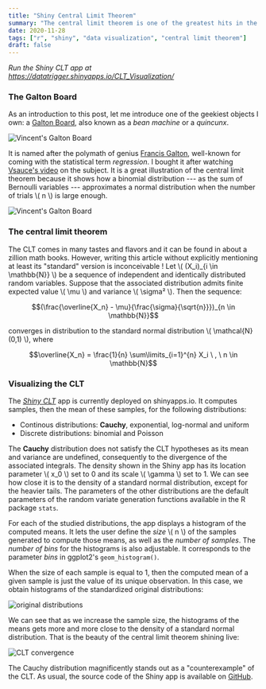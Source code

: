 ```yaml
---
title: "Shiny Central Limit Theorem"
summary: "The central limit theorem is one of the greatest hits in the history of statistics. I wrote a little Shiny app to visualize it and to illustrate its infamous \"counterexample\", Cauchy distribution: https://datatrigger.shinyapps.io/CLT_Visualization/."
date: 2020-11-28
tags: ["r", "shiny", "data visualization", "central limit theorem"]
draft: false
---
```


*Run the Shiny CLT app at https://datatrigger.shinyapps.io/CLT_Visualization/*

### The Galton Board

As an introduction to this post, let me introduce one of the geekiest objects I own: a [Galton Board](https://en.wikipedia.org/wiki/Bean_machine), also known as a *bean machine* or a *quincunx*.

![Vincent's Galton Board](/res/shiny_clt/galton_board_1.resized.jpg)

It is named after the polymath of genius [Francis Galton](https://en.wikipedia.org/wiki/Francis_Galton), well-known for coming with the statistical term *regression*. I bought it after watching [Vsauce's video](https://youtu.be/UCmPmkHqHXk) on the subject. It is a great illustration of the central limit theorem because it shows how a binomial distribution --- as the sum of Bernoulli variables --- approximates a normal distribution when the number of trials \\( n \\) is large enough.

![Vincent's Galton Board](/res/shiny_clt/galton_board_2.resized.jpg)

### The central limit theorem

The CLT comes in many tastes and flavors and it can be found in about a zillion math books. However, writing this article without explicitly mentioning at least its "standard" version is inconceivable ! Let \\( (X_i)_{i \in \mathbb{N}} \\) be a sequence of independent and identically distributed random variables. Suppose that the associated distribution admits finite expected value \\( \mu \\) and variance \\( \sigma² \\). Then the sequence:

$$(\frac{\overline{X_n} - \mu}{\frac{\sigma}{\sqrt{n}}})_{n \in \mathbb{N}}$$

converges in distribution to the standard normal distribution \\( \mathcal{N}(0,1) \\), where

$$\overline{X_n} = \frac{1}{n} \sum\limits_{i=1}^{n} X_i \ , \ n \in \mathbb{N}$$  

### Visualizing the CLT

The [*Shiny CLT*](https://datatrigger.shinyapps.io/CLT_Visualization/) app is currently deployed on shinyapps.io. It computes samples, then the mean of these samples, for the following distributions:

* Continous distributions: **Cauchy**, exponential, log-normal and uniform
* Discrete distributions: binomial and Poisson

The **Cauchy** distribution does not satisfy the CLT hypotheses as its mean and variance are undefined, consequently to the divergence of the associated integrals. The density shown in the Shiny app has its location parameter \\( x_0 \\) set to 0 and its scale \\( \gamma \\) set to 1. We can see how close it is to the density of a standard normal distribution, except for the heavier tails. The parameters of the other distributions are the default parameters of the random variate generation functions available in the R package ```stats```.
  
For each of the studied distributions, the app displays a histogram of the computed means. It lets the user define the *size* \\( n \\) of the samples generated to compute those means, as well as the *number of samples*. The *number of bins* for the histograms is also adjustable. It corresponds to the parameter *bins* in ggplot2's ```geom_histogram()```.  
  
When the size of each sample is equal to 1, then the computed mean of a given sample is just the value of its unique observation. In this case, we obtain histograms of the standardized original distributions:  

![original distributions](/res/shiny_clt/original_distributions.png)

We can see that as we increase the sample size, the histograms of the means gets more and more close to the density of a standard normal distribution. That is the beauty of the central limit theorem shining live:  

![CLT convergence](/res/shiny_clt/convergence_100_bins.png)

The Cauchy distribution magnificently stands out as a "counterexample" of the CLT. As usual, the source code of the Shiny app is available on [GitHub](https://github.com/datatrigger/shiny_apps).
